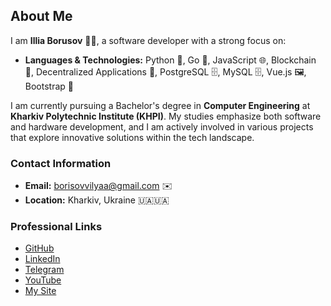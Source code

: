 ## About Me

I am **Illia Borusov** 👨‍💻, a software developer with a strong focus on:

- **Languages & Technologies:** Python 🐍, Go 🚀, JavaScript 🌐, Blockchain 🔗, Decentralized Applications 📱, PostgreSQL 🗄️, MySQL 🗄️, Vue.js 🖼️, Bootstrap 🎨

I am currently pursuing a Bachelor's degree in **Computer Engineering** at **Kharkiv Polytechnic Institute (KHPI)**. My studies emphasize both software and hardware development, and I am actively involved in various projects that explore innovative solutions within the tech landscape.

### Contact Information
- **Email:** [borisovvilyaa@gmail.com](mailto:borisovvilyaa@gmail.com) ✉️
- **Location:** Kharkiv, Ukraine 🇺🇦🇺🇦

### Professional Links
- [GitHub](https://github.com/borisovvilyaa) 
- [LinkedIn](https://www.linkedin.com/in/illia-borusov/) 
- [Telegram](https://t.me/illiaborusov) 
- [YouTube](https://www.youtube.com/@Floretona) 
- [My Site](https://borusovillia.netlify.app/) 




